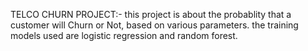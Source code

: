TELCO CHURN PROJECT:-
this project is about the probablity that a customer will Churn or Not, based on various parameters.
the training models used are logistic regression and random forest.
